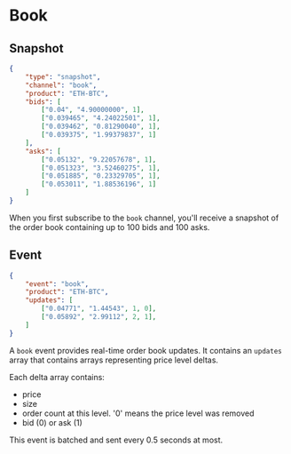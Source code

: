 # Book

## Snapshot

```json
{
	"type": "snapshot",
	"channel": "book",
	"product": "ETH-BTC",
	"bids": [
		["0.04", "4.90000000", 1],
		["0.039465", "4.24022501", 1],
		["0.039462", "0.81290040", 1],
		["0.039375", "1.99379837", 1]
	],
	"asks": [
		["0.05132", "9.22057678", 1],
		["0.051323", "3.52460275", 1],
		["0.051885", "0.23329705", 1],
		["0.053011", "1.88536196", 1]
	]
}
```

When you first subscribe to the `book` channel, you'll receive a snapshot of the order book containing up to 100 bids and 100 asks.

## Event

```json
{
	"event": "book",
	"product": "ETH-BTC",
	"updates": [
		["0.04771", "1.44543", 1, 0],
		["0.05892", "2.99112", 2, 1],
	]
}
```

A `book` event provides real-time order book updates. It contains an `updates` array that contains arrays representing price level deltas.

Each delta array contains:

* price
* size
* order count at this level. '0' means the price level was removed
* bid (0) or ask (1)

This event is batched and sent every 0.5 seconds at most.